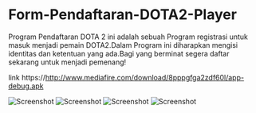 # Form-Pendaftaran-DOTA2-Player
Program Pendaftaran DOTA 2 ini adalah sebuah Program registrasi untuk masuk menjadi pemain DOTA2.Dalam Program ini diharapkan mengisi identitas dan ketentuan yang ada.Bagi yang berminat segera daftar sekarang untuk menjadi pemenang! 

link
https://http://www.mediafire.com/download/8pppgfga2zdf60l/app-debug.apk

![Screenshot](http://www.mediafire.com/view/pq7pvkammixdzpw/1.PNG)
![Screenshot](http://www.mediafire.com/view/70tq3j4ggton0iq/2.PNG)
![Screenshot](http://www.mediafire.com/view/3snpve2hqip8323/3.PNG)
![Screenshot](http://www.mediafire.com/view/p57rnam6vr54lxj/4.PNG)
